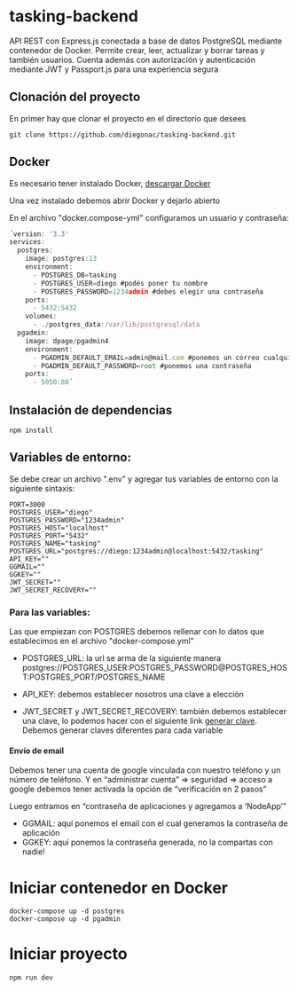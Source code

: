 # tasking-backend
API REST con Express.js conectada a base de datos PostgreSQL mediante contenedor de Docker. Permite crear, leer, actualizar y borrar tareas y también usuarios. Cuenta además con autorización y autenticación mediante JWT y Passport.js para una experiencia segura

## Clonación del proyecto
En primer hay que clonar el proyecto en el directorio que desees

```git clone https://github.com/diegonac/tasking-backend.git```

## Docker
Es necesario tener instalado Docker, [descargar Docker](https://www.docker.com/products/docker-desktop/)

Una vez instalado debemos abrir Docker y dejarlo abierto

En el archivo "docker.compose-yml" configuramos un usuario y contraseña:
```javascript
´version: '3.3'
services:
  postgres:
    image: postgres:13
    environment:
      - POSTGRES_DB=tasking
      - POSTGRES_USER=diego #podés poner tu nombre
      - POSTGRES_PASSWORD=1234admin #debes elegir una contraseña
    ports:
      - 5432:5432
    volumes:
      - ./postgres_data:/var/lib/postgresql/data
  pgadmin:
    image: dpage/pgadmin4
    environment:
      - PGADMIN_DEFAULT_EMAIL=admin@mail.com #ponemos un correo cualquiera
      - PGADMIN_DEFAULT_PASSWORD=root #ponemos una contraseña
    ports:
      - 5050:80´
```
## Instalación de dependencias
``` npm install ```

## Variables de entorno:
Se debe crear un archivo ".env" y agregar tus variables de entorno con la siguiente sintaxis:
```
PORT=3000
POSTGRES_USER="diego" 
POSTGRES_PASSWORD="1234admin"
POSTGRES_HOST="localhost"
POSTGRES_PORT="5432"
POSTGRES_NAME="tasking"
POSTGRES_URL="postgres://diego:1234admin@localhost:5432/tasking"
API_KEY=""
GGMAIL=""
GGKEY=""
JWT_SECRET=""
JWT_SECRET_RECOVERY=""
```

### Para las variables:

Las que empiezan con POSTGRES debemos rellenar con lo datos que establecimos en el archivo "docker-compose.yml"

- POSTGRES_URL: la url se arma de la siguiente manera postgres://POSTGRES_USER:POSTGRES_PASSWORD@POSTGRES_HOST:POSTGRES_PORT/POSTGRES_NAME

- API_KEY: debemos establecer nosotros una clave a elección

- JWT_SECRET y JWT_SECRET_RECOVERY: también debemos establecer una clave, lo podemos hacer con el siguiente link [generar clave](https://keygen.io/#fakeLink). Debemos generar claves diferentes para cada variable

#### Envío de email

Debemos tener una cuenta de google vinculada con nuestro teléfono y un número de teléfono. Y en “administrar cuenta” ⇒ seguridad ⇒ acceso a google debemos tener activada la opción de “verificación en 2 pasos”

Luego entramos en “contraseña de aplicaciones y agregamos a ‘NodeApp’”
- GGMAIL: aquí ponemos el email con el cual generamos la contraseña de aplicación
- GGKEY: aquí ponemos la contraseña generada, no la compartas con nadie!

# Iniciar contenedor en Docker
```
docker-compose up -d postgres
docker-compose up -d pgadmin
```
# Iniciar proyecto
```npm run dev```

